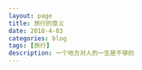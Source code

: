 ```yaml
---
layout: page
title: 旅行的意义
date: 2018-4-03
categories: blog
tags: [旅行]
description: 一个地方对人的一生是不够的
---
```

